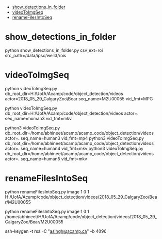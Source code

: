 <!-- MarkdownTOC -->

- [show_detections_in_folder](#show_detections_in_folder_)
- [videoToImgSeq](#videotoimgseq_)
- [renameFilesIntoSeq](#renamefilesintose_q_)

<!-- /MarkdownTOC -->

<a id="show_detections_in_folder_"></a>
# show_detections_in_folder
python show_detections_in_folder.py csv_ext=roi src_path=/data/ipsc/well3/rois

<a id="videotoimgseq_"></a>
# videoToImgSeq
python videoToImgSeq.py db_root_dir=H:/UofA/Acamp/code/object_detection/videos actor=2018_05_29_CalgaryZoo\Bear seq_name=M2U00055 vid_fmt=MPG

python videoToImgSeq.py db_root_dir=H:/UofA/Acamp/code/object_detection/videos actor=. seq_name=human3 vid_fmt=mkv

python3 videoToImgSeq.py db_root_dir=/home/abhineet/acamp/acamp_code/object_detection/videos actor=. seq_name=human3 vid_fmt=mp4
python3 videoToImgSeq.py db_root_dir=/home/abhineet/acamp/acamp_code/object_detection/videos actor=. seq_name=human4 vid_fmt=mkv
python3 videoToImgSeq.py db_root_dir=/home/abhineet/acamp/acamp_code/object_detection/videos actor=. seq_name=human5 vid_fmt=mkv

<a id="renamefilesintose_q_"></a>
# renameFilesIntoSeq
python renameFilesIntoSeq.py image 1 0 1 H:/UofA/Acamp/code/object_detection/videos/2018_05_29_CalgaryZoo/Bear/M2U00055

python renameFilesIntoSeq.py image 1 0 1 /home/abhineet/H/UofA/Acamp/code/object_detection/videos/2018_05_29_CalgaryZoo/Bear/M2U00055

ssh-keygen -t rsa -C "asingh@acamp.ca" -b 4096